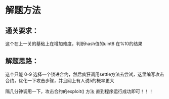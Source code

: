 # 解题方法



## 通关要求：

这个在上一关的基础上在增加难度，判断hash值的uint8 在%10的结果

## 解题思路：

这个只能 0-9 选择一个锁进合约，然后疯狂调用settle方法去尝试，这里编写攻击合约，优化一下攻击步骤，并且网上有人说5的概率更大

隔几分钟调用一下，攻击合约的exploit() 方法 直到程序运行成功即可！！！
